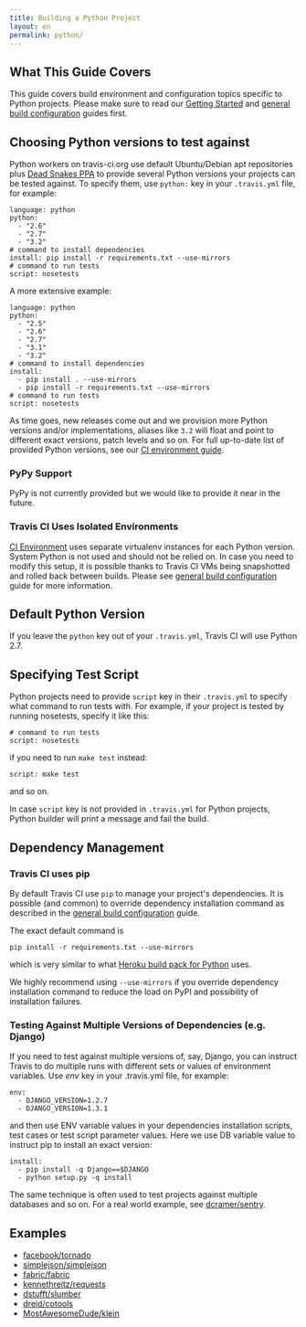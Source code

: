 ```yaml
---
title: Building a Python Project
layout: en
permalink: python/
---
```


## What This Guide Covers

This guide covers build environment and configuration topics specific to Python projects. Please make sure to read our [Getting Started](/docs/user/getting-started/) and [general build configuration](/docs/user/build-configuration/) guides first.

## Choosing Python versions to test against

Python workers on travis-ci.org use default Ubuntu/Debian apt repositories plus [Dead Snakes PPA](https://launchpad.net/~fkrull/+archive/deadsnakes) to provide several Python versions your projects can be
tested against. To specify them, use `python:` key in your `.travis.yml` file, for example:

    language: python
    python:
      - "2.6"
      - "2.7"
      - "3.2"
    # command to install dependencies
    install: pip install -r requirements.txt --use-mirrors
    # command to run tests
    script: nosetests

A more extensive example:

    language: python
    python:
      - "2.5"
      - "2.6"
      - "2.7"
      - "3.1"
      - "3.2"
    # command to install dependencies
    install:
      - pip install . --use-mirrors
      - pip install -r requirements.txt --use-mirrors
    # command to run tests
    script: nosetests

As time goes, new releases come out and we provision more Python versions and/or implementations, aliases like `3.2` will float and point to different
exact versions, patch levels and so on. For full up-to-date list of provided Python versions, see our [CI environment guide](/docs/user/ci-environment/).

### PyPy Support

PyPy is not currently provided but we would like to provide it near in the future.


### Travis CI Uses Isolated Environments

[CI Environment](/docs/user/ci-environment/) uses separate virtualenv instances for each Python version. System Python is not used and should
not be relied on. In case you need to modify this setup, it is possible thanks to Travis CI VMs being snapshotted and rolled back between
builds. Please see [general build configuration](/docs/user/build-configuration/) guide for more information.


## Default Python Version

If you leave the `python` key out of your `.travis.yml`, Travis CI will use Python 2.7.


## Specifying Test Script

Python projects need to provide `script` key in their `.travis.yml` to specify what command to run tests with. For example, if your project
is tested by running nosetests, specify it like this:

    # command to run tests
    script: nosetests

if you need to run `make test` instead:

    script: make test

and so on.

In case `script` key is not provided in `.travis.yml` for Python projects, Python builder will print a message and fail the build.


## Dependency Management

### Travis CI uses pip

By default Travis CI use `pip` to manage your project's dependencies. It is possible (and common) to override dependency installation command
as described in the [general build configuration](/docs/user/build-configuration/) guide.

The exact default command is

    pip install -r requirements.txt --use-mirrors

which is very similar to what [Heroku build pack for Python](https://github.com/heroku/heroku-buildpack-python/) uses.

We highly recommend using `--use-mirrors` if you override dependency installation command to reduce the load on PyPI and possibility of
installation failures.


### Testing Against Multiple Versions of Dependencies (e.g. Django)

If you need to test against multiple versions of, say, Django, you can instruct Travis to do multiple runs with different sets or values of
environment variables. Use *env* key in your .travis.yml file, for example:

    env:
      - DJANGO_VERSION=1.2.7
      - DJANGO_VERSION=1.3.1

and then use ENV variable values in your dependencies installation scripts, test cases or test script parameter values. Here we use
DB variable value to instruct pip to install an exact version:

    install:
      - pip install -q Django==$DJANGO
      - python setup.py -q install

The same technique is often used to test projects against multiple databases and so on. For a real world example, see
[dcramer/sentry](https://github.com/dcramer/sentry/blob/master/.travis.yml).



## Examples

 * [facebook/tornado](https://github.com/facebook/tornado/blob/master/.travis.yml)
 * [simplejson/simplejson](https://github.com/simplejson/simplejson/blob/master/.travis.yml)
 * [fabric/fabric](http://github.com/fabric/fabric/blob/master/.travis.yml)
 * [kennethreitz/requests](https://github.com/kennethreitz/requests/blob/develop/.travis.yml)
 * [dstufft/slumber](https://github.com/dstufft/slumber/blob/master/.travis.yml)
 * [dreid/cotools](https://github.com/dreid/cotools/blob/master/.travis.yml)
 * [MostAwesomeDude/klein](https://github.com/MostAwesomeDude/klein/blob/master/.travis.yml)
